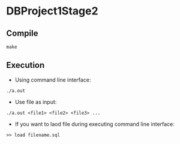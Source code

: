 # DBProject1Stage2
## Compile
`make`
## Execution
- Using command line interface:

`./a.out`

- Use file as input:

`./a.out <file1> <file2> <file3> ...`

- If you want to laod file during executing command line interface:

`>> load filename.sql`
